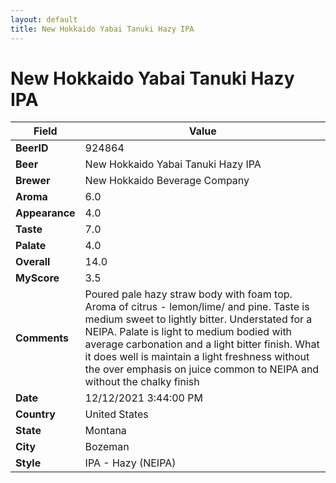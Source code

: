 ```yaml
---
layout: default
title: New Hokkaido Yabai Tanuki Hazy IPA
---
```


# New Hokkaido Yabai Tanuki Hazy IPA

| Field         | Value     |
|---------------|-----------|
| **BeerID** | 924864 |
| **Beer** | New Hokkaido Yabai Tanuki Hazy IPA |
| **Brewer** | New Hokkaido Beverage Company |
| **Aroma** | 6.0 |
| **Appearance** | 4.0 |
| **Taste** | 7.0 |
| **Palate** | 4.0 |
| **Overall** | 14.0 |
| **MyScore** | 3.5 |
| **Comments** | Poured pale hazy straw body with foam top. Aroma of citrus - lemon/lime/ and pine. Taste is medium sweet to lightly bitter. Understated for a NEIPA. Palate is light to medium bodied with average carbonation and a light bitter finish. What it does well is maintain a light freshness without the over emphasis on juice common to NEIPA and without the chalky finish |
| **Date** | 12/12/2021 3:44:00 PM |
| **Country** | United States |
| **State** | Montana |
| **City** | Bozeman |
| **Style** | IPA - Hazy (NEIPA) |
